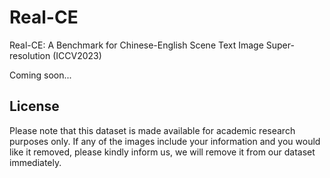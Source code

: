 # Real-CE
Real-CE: A Benchmark for Chinese-English Scene Text Image Super-resolution (ICCV2023)

Coming soon...

## License
Please note that this dataset is made available for academic research purposes only. If any of the images include your information and you would like it removed, please kindly inform us, we will remove it from our dataset immediately.
